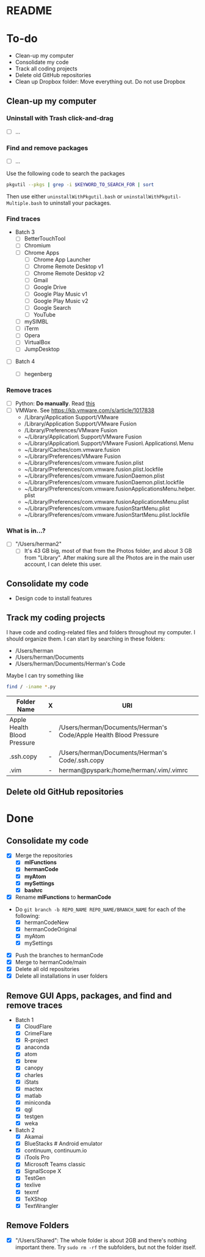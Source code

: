 # README

# To-do

- Clean-up my computer
- Consolidate my code
- Track all coding projects
- Delete old GitHub repositories
- Clean up Dropbox folder: Move everything out. Do not use Dropbox

## Clean-up my computer

###  Uninstall with Trash click-and-drag
  - [ ] ...

###  Find and remove packages
  - [ ] ...

Use the following code to search the packages
```bash
pkgutil --pkgs | grep -i $KEYWORD_TO_SEARCH_FOR | sort
```

Then use either `uninstallWithPkgutil.bash` or `uninstallWithPkgutil-Multiple.bash` to uninstall your packages.

### Find traces
- Batch 3
    - [ ] BetterTouchTool
    - [ ] Chromium
    - [ ] Chrome Apps
      - [ ] Chrome App Launcher
      - [ ] Chrome Remote Desktop v1
      - [ ] Chrome Remote Desktop v2
      - [ ] Gmail
      - [ ] Google Drive
      - [ ] Google Play Music v1
      - [ ] Google Play Music v2
      - [ ] Google Search
      - [ ] YouTube
    - [ ] mySIMBL
    - [ ] iTerm
    - [ ] Opera
    - [ ] VirtualBox
    - [ ] JumpDesktop
- [ ] Batch 4
    - [ ] hegenberg


###  Remove traces
  - [ ] Python: **Do manually**. Read [this](https://docs.python.org/3/using/mac.html)
  - [ ] VMWare. See https://kb.vmware.com/s/article/1017838
    - /Library/Application Support/VMware
    - /Library/Application Support/VMware Fusion
    - /Library/Preferences/VMware Fusion
    - ~/Library/Application\ Support/VMware Fusion
    - ~/Library/Application\ Support/VMware Fusion\ Applications\ Menu
    - ~/Library/Caches/com.vmware.fusion
    - ~/Library/Preferences/VMware Fusion
    - ~/Library/Preferences/com.vmware.fusion.plist
    - ~/Library/Preferences/com.vmware.fusion.plist.lockfile
    - ~/Library/Preferences/com.vmware.fusionDaemon.plist
    - ~/Library/Preferences/com.vmware.fusionDaemon.plist.lockfile
    - ~/Library/Preferences/com.vmware.fusionApplicationsMenu.helper.plist
    - ~/Library/Preferences/com.vmware.fusionApplicationsMenu.plist
    - ~/Library/Preferences/com.vmware.fusionStartMenu.plist
    - ~/Library/Preferences/com.vmware.fusionStartMenu.plist.lockfile


###  What is in...?
   - [ ] "/Users/herman2"
     - [ ] It's 43 GB big, most of that from the Photos folder, and about 3 GB from "Library". After making sure all the Photos are in the main user account, I can delete this user.

##  Consolidate my code

- Design code to install features

## Track my coding projects

I have code and coding-related files and folders throughout my computer. I should organize them. I can start by searching in these folders:

- /Users/herman
- /Users/herman/Documents
- /Users/herman/Documents/Herman's Code

Maybe  I can try something like

```bash
find / -iname *.py
```

| Folder Name                 | X   | URI                                                               |
| --------------------------- | --- | ----------------------------------------------------------------- |
| Apple Health Blood Pressure | -   | /Users/herman/Documents/Herman's Code/Apple Health Blood Pressure |
| .ssh.copy                   | -   | /Users/herman/Documents/Herman's Code/.ssh.copy                   |
| .vim                        | -   | herman@pyspark:/home/herman/.vim/.vimrc                           |

## Delete old GitHub repositories

# Done

## Consolidate my code

- [x] Merge the repositories
  - [x] **mlFunctions**
  - [x] **hermanCode**
  - [x] **myAtom**
  - [x] **mySettings**
  - [x] **bashrc**
- [x] Rename **mlFunctions** to **hermanCode**
- Do `git branch -b REPO_NAME REPO_NAME/BRANCH_NAME` for each of the following:
  - [x] hermanCodeNew
  - [x] hermanCodeOriginal
  - [x] myAtom
  - [x] mySettings
- [x] Push the branches to hermanCode
- [x] Merge to hermanCode/main
- [x] Delete all old repositories
- [x] Delete all installations in user folders

## Remove GUI Apps, packages, and find and remove traces
- Batch 1
  - [x] CloudFlare
  - [x] CrimeFlare
  - [x] R-project
  - [x] anaconda
  - [x] atom
  - [x] brew
  - [x] canopy
  - [x] charles
  - [x] iStats
  - [x] mactex
  - [x] matlab
  - [x] miniconda
  - [x] qgl
  - [x] testgen
  - [x] weka
- Batch 2
  - [x] Akamai
  - [x] BlueStacks  # Android emulator
  - [x] continuum, continuum.io
  - [x] iTools Pro
  - [x] Microsoft Teams classic
  - [x] SignalScope X
  - [x] TestGen
  - [x] texlive
  - [x] texmf
  - [x] TeXShop
  - [x] TextWrangler

## Remove Folders
  - [x] "/Users/Shared": The whole folder is about 2GB and there's nothing important there. Try `sudo rm -rf` the subfolders, but not the folder itself.
